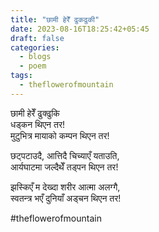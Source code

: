```yaml
---
title: "छामी हेरेँ ढुकढुकी"
date: 2023-08-16T18:25:42+05:45
draft: false
categories:
  - blogs
  - poem
tags:
  - theflowerofmountain
---
```



छामी हेरेँ ढुक्ढुकि  
धड्कन थिएन तर! <!--more-->  
मुटुभित्र मायाको कम्पन थिएन तर!

छट्पटाउदै, आत्तिदै चिच्याएँ यताउति,  
आर्यघाटमा जल्दैथेँ तड्पन थिएन तर!

झस्किएँ म देख्दा शरीर आत्मा अलग्गै,  
स्वतन्त्र भएँ दुनियाँ अड्चन थिएन तर!

#theflowerofmountain

